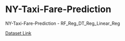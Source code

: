 # NY-Taxi-Fare-Prediction
NY-Taxi-Fare-Prediction - RF_Reg_DT_Reg_Linear_Reg


<a href = "https://www.kaggle.com/datasets/sivabalana/nyc-taxi-fare"> Dataset Link</a>
